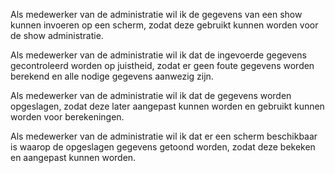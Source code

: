 Als medewerker van de administratie wil ik de gegevens van een show kunnen invoeren op een scherm, zodat deze gebruikt kunnen worden voor de show administratie.


Als medewerker van de administratie wil ik dat de ingevoerde gegevens gecontroleerd worden op juistheid, zodat er geen foute gegevens worden berekend en alle nodige gegevens aanwezig zijn.

Als medewerker van de administratie wil ik dat de gegevens worden opgeslagen, zodat deze later aangepast kunnen worden en gebruikt kunnen worden voor berekeningen.


Als medewerker van de administratie wil ik dat er een scherm beschikbaar is waarop de opgeslagen gegevens getoond worden, zodat deze bekeken en aangepast kunnen worden.

